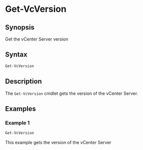# Get-VcVersion

## Synopsis

Get the vCenter Server version

## Syntax

```powershell
Get-VcVersion
```

## Description

The `Get-VcVersion` cmdlet gets the version of the vCenter Server.

## Examples

### Example 1

```powershell
Get-VcVersion
```

This example gets the version of the vCenter Server
